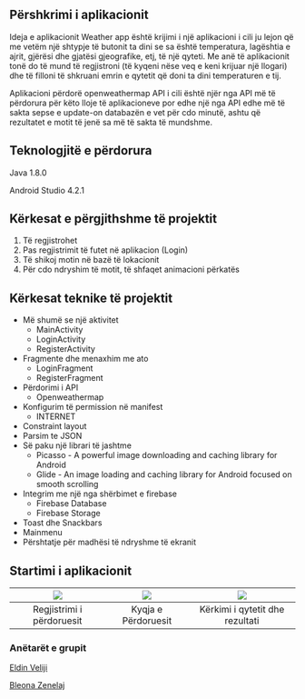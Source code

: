 ## Përshkrimi i aplikacionit

Ideja e aplikacionit Weather app është krijimi i një aplikacioni i cili ju  lejon që me vetëm një shtypje të butonit ta dini se sa është temperatura, lagështia e ajrit, gjërësi dhe gjatësi gjeografike, etj, të një qyteti. Me anë të aplikacionit tonë do të mund të regjistroni (të kyqeni nëse veq e keni krijuar një llogari) dhe të filloni të shkruani emrin e qytetit që doni ta dini temperaturen e tij.

Aplikacioni përdorë openweathermap API i cili është njër nga API më të përdorura për këto lloje të aplikacioneve por edhe një nga API edhe më të sakta sepse e update-on databazën e vet për cdo minutë, ashtu që rezultatet e motit të jenë sa më të sakta të mundshme.

## Teknologjitë e përdorura
Java 1.8.0

Android Studio 4.2.1

## Kërkesat e përgjithshme të projektit

1. Të regjistrohet
2. Pas regjistrimit të futet në aplikacion (Login) 
3. Të shikoj motin në bazë të lokacionit 
4. Për cdo ndryshim të motit, të shfaqet animacioni përkatës

## Kërkesat teknike të projektit

* Më shumë se një aktivitet
	* MainActivity
	* LoginActivity
	* RegisterActivity
* Fragmente dhe menaxhim me ato
	* LoginFragment
	* RegisterFragment
* Përdorimi i API
	* Openweathermap
* Konfigurim të permission në manifest
	* INTERNET
* Constraint layout
* Parsim te JSON
* Së paku një librari të jashtme
	* Picasso - A powerful image downloading and caching library for Android
	* Glide - An image loading and caching library for Android focused on smooth scrolling
* Integrim me një nga shërbimet e firebase
	* Firebase Database
	* Firebase Storage
* Toast dhe Snackbars
* Mainmenu
* Përshtatje për madhësi të ndryshme të ekranit

## Startimi i aplikacionit


|  ![](https://media.giphy.com/media/GlHqE8EdVIhLwSe9bT/giphy.gif) | ![](https://media.giphy.com/media/cJzHpSPICYOsCAOLeY/giphy.gif) | ![](https://media.giphy.com/media/EKl4pqoPZvDU9XI2Us/giphy.gif) |
| :---: | :---: | :---: |
| Regjistrimi i përdoruesit | Kyqja e Përdoruesit  |  Kërkimi i qytetit dhe rezultati  |


### Anëtarët e grupit

[Eldin Veliji](https://github.com/EldinVeliji)

[Bleona Zenelaj](https://github.com/BleonaZenelaj)
